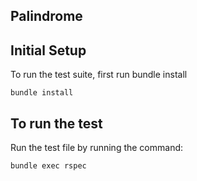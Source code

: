 ## Palindrome

## Initial Setup

To run the test suite, first run bundle install

```
bundle install
```

## To run the test

Run the test file by running the command:

```
bundle exec rspec
```
